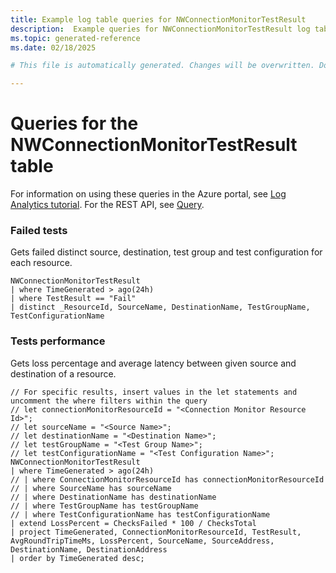 ```yaml
---
title: Example log table queries for NWConnectionMonitorTestResult
description:  Example queries for NWConnectionMonitorTestResult log table
ms.topic: generated-reference
ms.date: 02/18/2025

# This file is automatically generated. Changes will be overwritten. Do not change this file directly. 

---
```


# Queries for the NWConnectionMonitorTestResult table

For information on using these queries in the Azure portal, see [Log Analytics tutorial](/azure/azure-monitor/logs/log-analytics-tutorial). For the REST API, see [Query](/rest/api/loganalytics/query).


### Failed tests  


Gets failed distinct source, destination, test group and test configuration for each resource.  

```query
NWConnectionMonitorTestResult 
| where TimeGenerated > ago(24h) 
| where TestResult == "Fail"
| distinct _ResourceId, SourceName, DestinationName, TestGroupName, TestConfigurationName
```



### Tests performance  


Gets loss percentage and average latency between given source and destination of a resource.  

```query
// For specific results, insert values in the let statements and uncomment the where filters within the query
// let connectionMonitorResourceId = "<Connection Monitor Resource Id>";
// let sourceName = "<Source Name>";
// let destinationName = "<Destination Name>";
// let testGroupName = "<Test Group Name>";
// let testConfigurationName = "<Test Configuration Name>";
NWConnectionMonitorTestResult 
| where TimeGenerated > ago(24h) 
// | where ConnectionMonitorResourceId has connectionMonitorResourceId
// | where SourceName has sourceName
// | where DestinationName has destinationName
// | where TestGroupName has testGroupName
// | where TestConfigurationName has testConfigurationName
| extend LossPercent = ChecksFailed * 100 / ChecksTotal
| project TimeGenerated, ConnectionMonitorResourceId, TestResult, AvgRoundTripTimeMs, LossPercent, SourceName, SourceAddress, DestinationName, DestinationAddress
| order by TimeGenerated desc;
```


